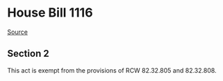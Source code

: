 # House Bill 1116

[Source](http://lawfilesext.leg.wa.gov/biennium/2021-22/Xml/Bills/House%20Bills/1116.xml)
## Section 2
This act is exempt from the provisions of RCW 82.32.805 and 82.32.808.
